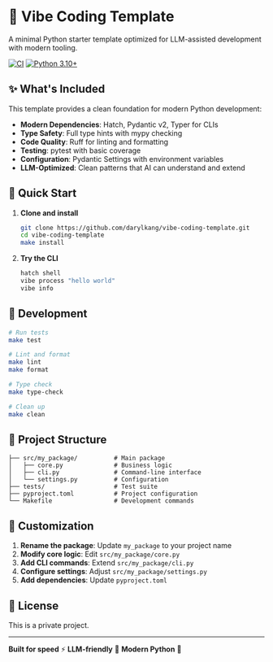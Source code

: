 # 🚀 Vibe Coding Template

A minimal Python starter template optimized for LLM-assisted development with modern tooling.

[![CI](https://github.com/darylkang/vibe-coding-template/workflows/CI/badge.svg)](https://github.com/darylkang/vibe-coding-template/actions)
[![Python 3.10+](https://img.shields.io/badge/python-3.10+-blue.svg)](https://www.python.org/downloads/)

## ✨ What's Included

This template provides a clean foundation for modern Python development:

- **Modern Dependencies**: Hatch, Pydantic v2, Typer for CLIs
- **Type Safety**: Full type hints with mypy checking
- **Code Quality**: Ruff for linting and formatting
- **Testing**: pytest with basic coverage
- **Configuration**: Pydantic Settings with environment variables
- **LLM-Optimized**: Clean patterns that AI can understand and extend

## 🚀 Quick Start

1. **Clone and install**
   ```bash
   git clone https://github.com/darylkang/vibe-coding-template.git
   cd vibe-coding-template
   make install
   ```

2. **Try the CLI**
   ```bash
   hatch shell
   vibe process "hello world"
   vibe info
   ```

## 🧪 Development

```bash
# Run tests
make test

# Lint and format
make lint
make format

# Type check
make type-check

# Clean up
make clean
```

## 📁 Project Structure

```
├── src/my_package/          # Main package
│   ├── core.py              # Business logic
│   ├── cli.py               # Command-line interface
│   └── settings.py          # Configuration
├── tests/                   # Test suite
├── pyproject.toml           # Project configuration
└── Makefile                 # Development commands
```

## 🔧 Customization

1. **Rename the package**: Update `my_package` to your project name
2. **Modify core logic**: Edit `src/my_package/core.py`
3. **Add CLI commands**: Extend `src/my_package/cli.py`
4. **Configure settings**: Adjust `src/my_package/settings.py`
5. **Add dependencies**: Update `pyproject.toml`

## 📝 License

This is a private project.

---

**Built for speed** ⚡ **LLM-friendly** 🤖 **Modern Python** 🐍

